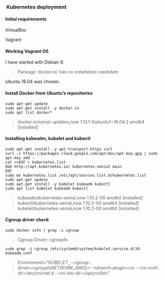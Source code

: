 ###  Kubernetes deployment

#### Initial requirements

VirtualBox

Vagrant

#### Working Vagrant OS

I have started with Debian 9.
> Package 'docker.io' has no installation candidate

Ubuntu 16.04 was chosen.

#### Install Docker from Ubuntu’s repositories

```
sudo apt-get update 
sudo apt-get install -y docker.io 
sudo apt list docker* 
```
> docker.io/xenial-updates,now 1.13.1-0ubuntu1~16.04.2 amd64 [installed]

#### Installing kubeadm, kubelet and kubectl
```
sudo apt-get install -y apt-transport-https curl 
curl -s https://packages.cloud.google.com/apt/doc/apt-key.gpg | sudo apt-key add - 
cat <<EOF > kubernetes.list  
deb	http://apt.kubernetes.io/ kubernetes-xenial main  
EOF 
sudo mv kubernetes.list /etc/apt/sources.list.d/kubernetes.list 
sudo apt-get update 
sudo apt-get install -y kubelet kubeadm kubectl 
sudo apt list kubelet kubeadm kubectl
```
> kubeadm/kubernetes-xenial,now 1.10.2-00 amd64 [installed]  
> kubectl/kubernetes-xenial,now 1.10.2-00 amd64 [installed]  
> kubelet/kubernetes-xenial,now 1.10.2-00 amd64 [installed]

#### Cgroup driver check
```sudo docker info | grep -i cgroup ```
> Cgroup Driver: cgroupfs

```sudo grep -i cgroup /etc/systemd/system/kubelet.service.d/10-kubeadm.conf```
> Environment="KUBELET_--cgroup-driver=cgroupfsNETWORK_ARGS=--network-plugin=cni --cni-conf-dir=/etc/cni/net.d --cni-bin-dir=/opt/cni/bin"
